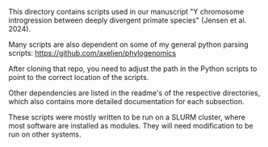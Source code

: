 This directory contains scripts used in our manuscript "Y chromosome introgression between deeply divergent primate species" (Jensen et al. 2024).

Many scripts are also dependent on some of my general python parsing scripts:
https://github.com/axeljen/phylogenomics

After cloning that repo, you need to adjust the path in the Python scripts to point to the correct location of the scripts.

Other dependencies are listed in the readme's of the respective directories, which also contains more detailed documentation for each subsection.

These scripts were mostly written to be run on a SLURM cluster, where most software are installed as modules. They will need modification to be run on other systems.